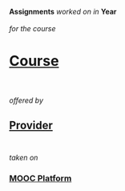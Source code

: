 **Assignments** *worked on in* **Year**<br><br>
*for the course*<br>
# **[Course](https://cs50.harvard.edu/web/2020/)**<br><br>
*offered by*<br>
## **[Provider](https://www.harvard.edu/)**<br><br>
*taken on*<br>
### **[MOOC Platform](https://www.coursera.org/learn/html)**<br><br>
